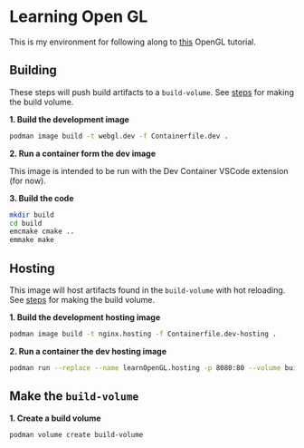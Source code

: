 # Learning Open GL

This is my environment for following along to [this](https://learnopengl.com/Introduction) OpenGL tutorial.

## Building

These steps will push build artifacts to a `build-volume`. See [steps](#make-the-build-volume) for making the build volume.

**1. Build the development image**
```bash
podman image build -t webgl.dev -f Containerfile.dev .
```

**2. Run a container form the dev image**

This image is intended to be run with the Dev Container VSCode extension (for now).

**3. Build the code**
```bash
mkdir build
cd build
emcmake cmake ..
emmake make
```

## Hosting

This image will host artifacts found in the `build-volume` with hot reloading. See [steps](#make-the-build-volume) for making the build volume.

**1. Build the development hosting image**

```bash
podman image build -t nginx.hosting -f Containerfile.dev-hosting .
```

**2. Run a container the dev hosting image**

```bash
podman run --replace --name learnOpenGL.hosting -p 8080:80 --volume build-volume:/usr/share/nginx/html:ro nginx.hosting
```

## Make the `build-volume`

**1. Create a build volume**
```bash
podman volume create build-volume
```
